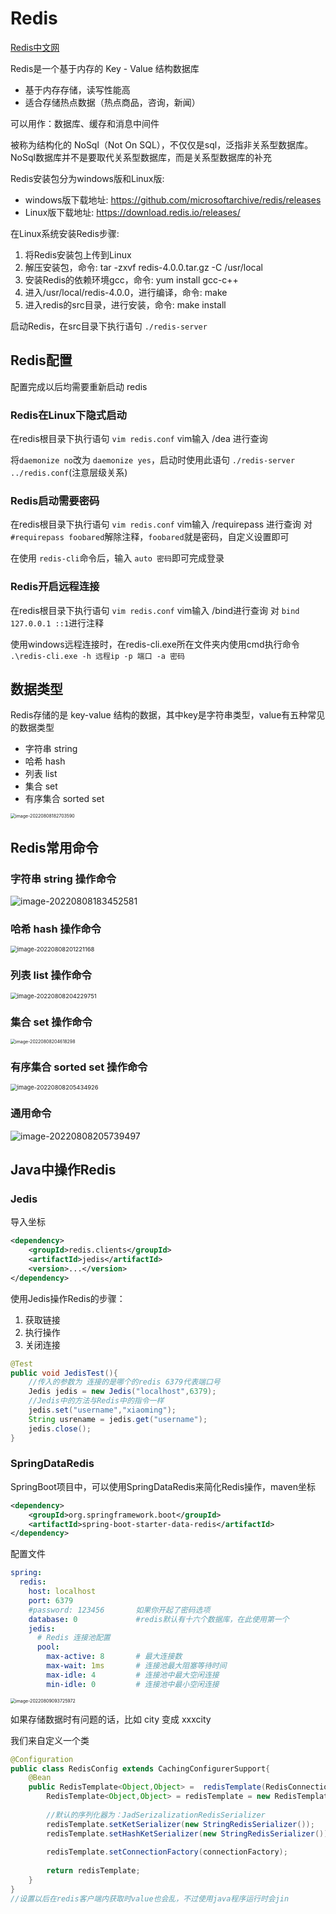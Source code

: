 # Redis

[Redis中文网](https://www.redis.net.cn/)

Redis是一个基于内存的 Key - Value 结构数据库

- 基于内存存储，读写性能高
- 适合存储热点数据（热点商品，咨询，新闻）

可以用作：数据库、缓存和消息中间件

被称为结构化的 NoSql（Not On SQL），不仅仅是sql，泛指非关系型数据库。NoSql数据库并不是要取代关系型数据库，而是关系型数据库的补充

Redis安装包分为windows版和Linux版:

- windows版下载地址: https://github.com/microsoftarchive/redis/releases
- Linux版下载地址: https://download.redis.io/releases/

在Linux系统安装Redis步骤:

1. 将Redis安装包上传到Linux
2. 解压安装包，命令: tar -zxvf redis-4.0.0.tar.gz -C /usr/local
3. 安装Redis的依赖环境gcc，命令: yum install gcc-c++
4. 进入/usr/local/redis-4.0.0，进行编译，命令: make
5. 进入redis的src目录，进行安装，命令: make install

启动Redis，在src目录下执行语句 `./redis-server`



## Redis配置

配置完成以后均需要重新启动 redis

### Redis在Linux下隐式启动

在redis根目录下执行语句 `vim redis.conf` vim输入 /dea 进行查询 

将`daemonize no`改为 `daemonize yes`，启动时使用此语句 `./redis-server  ../redis.conf`(注意层级关系)

### Redis启动需要密码

在redis根目录下执行语句 `vim redis.conf` vim输入 /requirepass 进行查询 对 `#requirepass foobared`解除注释，`foobared`就是密码，自定义设置即可

在使用 `redis-cli`命令后，输入 `auto 密码`即可完成登录

### Redis开启远程连接

在redis根目录下执行语句 `vim redis.conf` vim输入 /bind进行查询 对 `bind 127.0.0.1 ::1`进行注释

使用windows远程连接时，在redis-cli.exe所在文件夹内使用cmd执行命令 
`.\redis-cli.exe -h 远程ip -p 端口 -a 密码`

## 数据类型

Redis存储的是 key-value 结构的数据，其中key是字符串类型，value有五种常见的数据类型

- 字符串 string
- 哈希 hash
- 列表 list
- 集合 set
- 有序集合 sorted set

<img src="https://sm-1301822562.cos.ap-nanjing.myqcloud.com/myTypora/image-20220808182703590.png" alt="image-20220808182703590" style="zoom:50%;" />

## Redis常用命令

### 字符串 string 操作命令

![image-20220808183452581](https://sm-1301822562.cos.ap-nanjing.myqcloud.com/myTypora/image-20220808183452581.png)



### 哈希 hash 操作命令

<img src="https://sm-1301822562.cos.ap-nanjing.myqcloud.com/myTypora/image-20220808201221168.png" alt="image-20220808201221168" style="zoom:67%;" />



### 列表 list 操作命令

<img src="https://sm-1301822562.cos.ap-nanjing.myqcloud.com/myTypora/image-20220808204229751.png" alt="image-20220808204229751" style="zoom:67%;" />



### 集合 set 操作命令

<img src="https://sm-1301822562.cos.ap-nanjing.myqcloud.com/myTypora/image-20220808204618298.png" alt="image-20220808204618298" style="zoom:50%;" />

### 有序集合 sorted set 操作命令

<img src="https://sm-1301822562.cos.ap-nanjing.myqcloud.com/myTypora/image-20220808205434926.png" alt="image-20220808205434926" style="zoom:67%;" />

### 通用命令

![image-20220808205739497](https://sm-1301822562.cos.ap-nanjing.myqcloud.com/myTypora/image-20220808205739497.png)

## Java中操作Redis

### Jedis

导入坐标

```xml
<dependency>
	<groupId>redis.clients</groupId>
    <artifactId>jedis</artifactId>
    <version>...</version>
</dependency>
```

使用Jedis操作Redis的步骤：

1. 获取链接
2. 执行操作
3. 关闭连接

```java
@Test
public void JedisTest(){
    //传入的参数为 连接的是哪个的redis 6379代表端口号
    Jedis jedis = new Jedis("localhost",6379);
    //Jedis中的方法与Redis中的指令一样
    jedis.set("username","xiaoming");
    String usrename = jedis.get("username");
    jedis.close();
}
```

### SpringDataRedis

SpringBoot项目中，可以使用SpringDataRedis来简化Redis操作，maven坐标

```xml
<dependency>
	<groupId>org.springframework.boot</groupId>
    <artifactId>spring-boot-starter-data-redis</artifactId>
</dependency>
```



配置文件

```yaml
spring:
  redis:
    host: localhost
    port: 6379
    #password: 123456		如果你开起了密码选项
    database: 0 			#redis默认有十六个数据库，在此使用第一个
    jedis:
      # Redis 连接池配置
      pool: 
        max-active: 8  		# 最大连接数
        max-wait: 1ms  		# 连接池最大阻塞等待时间
        max-idle: 4 		# 连接池中最大空闲连接
        min-idle: 0  		# 连接池中最小空闲连接

```



<img src="https://sm-1301822562.cos.ap-nanjing.myqcloud.com/myTypora/image-20220809093725972.png" alt="image-20220809093725972" style="zoom:50%;" />

如果存储数据时有问题的话，比如 city 变成 xxxcity

我们来自定义一个类

```java
@Configuration
public class RedisConfig extends CachingConfigurerSupport{
    @Bean
    public RedisTemplate<Object,Object> =  redisTemplate(RedisConnectionFactory connectionFactory){
        RedisTemplate<Object,Object> = redisTemplate = new RedisTemplate<>();
        
        //默认的序列化器为：JadSerizalizationRedisSerializer
        redisTemplate.setKetSerializer(new StringRedisSerializer());
        redisTemplate.setHashKetSerializer(new StringRedisSerializer());
        
        redisTemplate.setConnectionFactory(connectionFactory);
        
        return redisTemplate;
    }
}
//设置以后在redis客户端内获取时value也会乱，不过使用java程序运行时会jin
```

